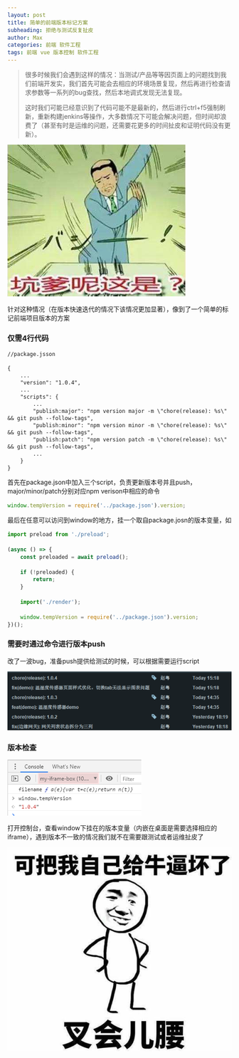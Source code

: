 ```yaml
---
layout: post
title: 简单的前端版本标记方案
subheading: 拒绝与测试反复扯皮
author: Max
categories: 前端 软件工程
tags: 前端 vue 版本控制 软件工程
---
```


> 很多时候我们会遇到这样的情况：当测试/产品等等因页面上的问题找到我们前端开发实，我们首先可能会去相应的环境场景复现，然后再进行检查请求参数等一系列的bug查找，然后本地调式发现无法复现。
>
> 这时我们可能已经意识到了代码可能不是最新的，然后进行ctrl+f5强制刷新，重新构建jenkins等操作，大多数情况下可能会解决问题，但时间却浪费了（甚至有时是运维的问题，还需要花更多的时间扯皮和证明代码没有更新）。

![](/assets/images/emoji/emoji-坑爹呢这是.png)

针对这种情况（在版本快速迭代的情况下该情况更加显著），像到了一个简单的标记前端项目版本的方案

### 仅需4行代码

```
//package.jsson

{
    ...
    "version": "1.0.4",
    ...
    "scripts": {
        ...
        "publish:major": "npm version major -m \"chore(release): %s\" && git push --follow-tags",
        "publish:minor": "npm version minor -m \"chore(release): %s\" && git push --follow-tags",
        "publish:patch": "npm version patch -m \"chore(release): %s\" && git push --follow-tags",
        ...
    }
}
```

首先在package.json中加入三个script，负责更新版本号并且push，major/minor/patch分别对应npm verison中相应的命令

```javascript
window.tempVersion = require('../package.json').version;
```

最后在任意可以访问到window的地方，挂一个取自package.josn的版本变量，如

```javascript
import preload from './preload';

(async () => {
    const preloaded = await preload();

    if (!preloaded) {
        return;
    }

    import('./render');

    window.tempVersion = require('../package.json').version;
})();
```

### 需要时通过命令进行版本push

改了一波bug，准备push提供给测试的时候，可以根据需要运行script

![](/assets/images/posts/version-control-commit.png)

### 版本检查

![](/assets/images/posts/check-version-on-console.png)

打开控制台，查看window下挂在的版本变量（内嵌在桌面是需要选择相应的iframe），遇到版本不一致的情况我们就不在需要跟测试或者运维扯皮了

![](/assets/images/emoji/emoji-叉会儿腰.png)
